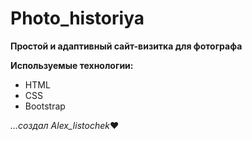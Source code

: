 # Photo_historiya

**Простой и адаптивный сайт-визитка для фотографа**

 **Используемые технологии:**
- HTML
- CSS
- Bootstrap

*...cоздал Alex_listochek*❤
